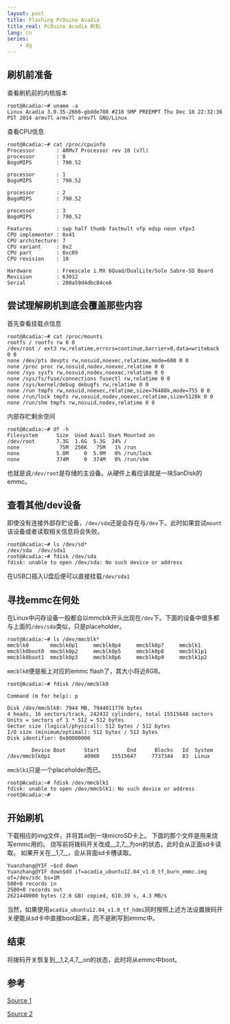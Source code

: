 ```yaml
---
layout: post
title: Flashing PcDuino Acadia
title_real: PcDuino Acadia 刷机
lang: cn
series:
    - dg
---
```

## 刷机前准备

查看刷机前的内核版本

```
root@Acadia:~# uname -a
Linux Acadia 3.0.35-2666-gbdde708 #218 SMP PREEMPT Thu Dec 18 22:32:36 PST 2014 armv7l armv7l armv7l GNU/Linux
```

查看CPU信息

```
root@Acadia:~# cat /proc/cpuinfo
Processor       : ARMv7 Processor rev 10 (v7l)
processor       : 0
BogoMIPS        : 790.52

processor       : 1
BogoMIPS        : 790.52

processor       : 2
BogoMIPS        : 790.52

processor       : 3
BogoMIPS        : 790.52

Features        : swp half thumb fastmult vfp edsp neon vfpv3
CPU implementer : 0x41
CPU architecture: 7
CPU variant     : 0x2
CPU part        : 0xc09
CPU revision    : 10

Hardware        : Freescale i.MX 6Quad/DualLite/Solo Sabre-SD Board
Revision        : 63012
Serial          : 200a59d4dbc84ce6
```

## 尝试理解刷机到底会覆盖那些内容
首先查看挂载点信息

```
root@Acadia:~# cat /proc/mounts
rootfs / rootfs rw 0 0
/dev/root / ext3 rw,relatime,errors=continue,barrier=0,data=writeback 0 0
none /dev/pts devpts rw,nosuid,noexec,relatime,mode=600 0 0
none /proc proc rw,nosuid,nodev,noexec,relatime 0 0
none /sys sysfs rw,nosuid,nodev,noexec,relatime 0 0
none /sys/fs/fuse/connections fusectl rw,relatime 0 0
none /sys/kernel/debug debugfs rw,relatime 0 0
none /run tmpfs rw,nosuid,noexec,relatime,size=76488k,mode=755 0 0
none /run/lock tmpfs rw,nosuid,nodev,noexec,relatime,size=5120k 0 0
none /run/shm tmpfs rw,nosuid,nodev,relatime 0 0
```

内部存贮剩余空间

```
root@Acadia:~# df -h
Filesystem      Size  Used Avail Use% Mounted on
/dev/root       7.3G  1.6G  5.3G  24% /
none             75M  256K   75M   1% /run
none            5.0M     0  5.0M   0% /run/lock
none            374M     0  374M   0% /run/shm
```

也就是说`/dev/root`是存储的主设备。从硬件上看应该就是一块SanDisk的emmc。

## 查看其他/dev设备
即使没有连接外部存贮设备，`/dev/sda`还是会存在与`/dev`下。此时如果尝试`mount`该设备或者读取相关信息将会失败。

```
root@Acadia:~# ls /dev/sd*
/dev/sda  /dev/sda1
root@Acadia:~# fdisk /dev/sda
fdisk: unable to open /dev/sda: No such device or address
```

在USB口插入U盘后便可以直接挂载`/dev/sda1`

## 寻找emmc在何处
在Linux中闪存设备一般都会以mmcblk开头出现在`/dev`下。下面的设备中很多都与上面的`/dev/sda`类似，只是placeholder。

```
root@Acadia:~# ls /dev/mmcblk*
mmcblk0       mmcblk0p1     mmcblk0p4     mmcblk0p7     mmcblk1
mmcblk0boot0  mmcblk0p2     mmcblk0p5     mmcblk0p8     mmcblk1p1
mmcblk0boot1  mmcblk0p3     mmcblk0p6     mmcblk0p9     mmcblk1p2
```

`mmcblk0`便是板上对应的emmc flash了，其大小将近8GB。

```
root@Acadia:~# fdisk /dev/mmcblk0

Command (m for help): p

Disk /dev/mmcblk0: 7944 MB, 7944011776 bytes
4 heads, 16 sectors/track, 242432 cylinders, total 15515648 sectors
Units = sectors of 1 * 512 = 512 bytes
Sector size (logical/physical): 512 bytes / 512 bytes
I/O size (minimum/optimal): 512 bytes / 512 bytes
Disk identifier: 0x00000000

        Device Boot      Start         End      Blocks   Id  System
/dev/mmcblk0p1           40960    15515647     7737344   83  Linux
```

`mmcblk1`只是一个placeholder而已。

```
root@Acadia:~# fdisk /dev/mmcblk1
fdisk: unable to open /dev/mmcblk1: No such device or address
root@Acadia:~#
```

## 开始刷机
下载相应的img文件，并将其`dd`到一块microSD卡上。
下面的那个文件是用来烧写emmc用的。
烧写前将拨码开关改成__2,7__为on的状态，此时会从正面sd卡读取。
如果开关在__1,7__，会从背面sd卡槽读取。

```
Yuanzhang@YIF ~$cd down
Yuanzhang@YIF down$dd if=acadia_ubuntu12.04_v1.0_tf_burn_emmc.img of=/dev/sdc bs=1M
500+0 records in
2500+0 records out
2621440000 bytes (2.6 GB) copied, 610.39 s, 4.3 MB/s
```

当然，如果使用`acadia_ubuntu12.04_v1.0_tf_hdmi`同时按照上述方法设置拨码开关便能从sd卡中直接boot起来，而不是刷写到emmc中。

## 结束
将拨码开关恢复到__1,2,4,7__on的状态，此时将从emmc中boot。

## 参考
[Source 1](http://learn.linksprite.com/acadia/create-a-production-sd-card-using-win32diskimager-for-linksprite-acadia/)

[Source 2](http://learn.linksprite.com/acadia/tutorial-on-flashing-linksprite-acadia/)